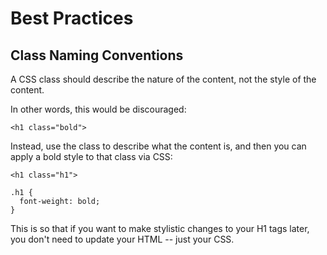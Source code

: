# Best Practices

## Class Naming Conventions

A CSS class should describe the nature of the content, not the style of the content.

In other words, this would be discouraged:

```
<h1 class="bold">
```


Instead, use the class to describe what the content is, and then you can apply a bold style to that class via CSS:

```
<h1 class="h1">
```

```
.h1 {
  font-weight: bold;
}
```


This is so that if you want to make stylistic changes to your H1 tags later, you don't need to update your HTML -- just your CSS.